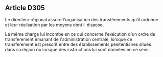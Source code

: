 Article D305
----
Le directeur régional assure l'organisation des transfèrements qu'il ordonne et
leur réalisation par les moyens dont il dispose.

La même charge lui incombe en ce qui concerne l'exécution d'un ordre de
transfèrement émanant de l'administration centrale, lorsque ce transfèrement est
prescrit entre des établissements pénitentiaires situés dans sa région ou
lorsque des instructions lui sont données en ce sens.
